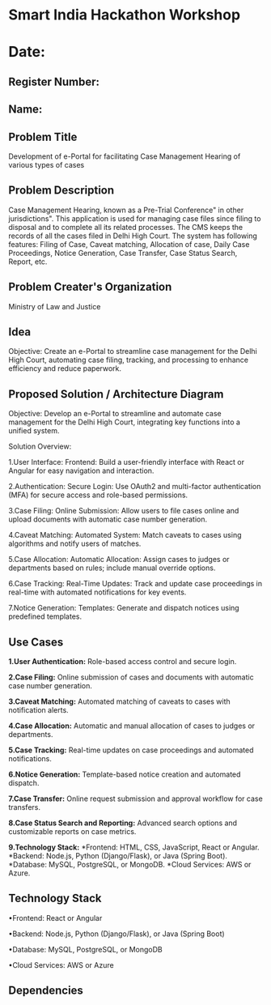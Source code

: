 # Smart India Hackathon Workshop
# Date:
## Register Number:
## Name:
## Problem Title
Development of e-Portal for facilitating Case Management Hearing of various types of cases
## Problem Description
Case Management Hearing, known as a Pre-Trial Conference" in other jurisdictions". This application is used for managing case files since filing to disposal and to complete all its related processes. The CMS keeps the records of all the cases filed in Delhi High Court. The system has following features: Filing of Case, Caveat matching, Allocation of case, Daily Case Proceedings, Notice Generation, Case Transfer, Case Status Search, Report, etc.
## Problem Creater's Organization
Ministry of Law and Justice

## Idea

Objective:
Create an e-Portal to streamline case management for the Delhi High Court, automating case filing, tracking, and processing to enhance efficiency and reduce paperwork.

## Proposed Solution / Architecture Diagram

Objective:
Develop an e-Portal to streamline and automate case management for the Delhi High Court, integrating key functions into a unified system.

Solution Overview:

1.User Interface:
Frontend: Build a user-friendly interface with React or Angular for easy navigation and interaction.

2.Authentication:
Secure Login: Use OAuth2 and multi-factor authentication (MFA) for secure access and role-based permissions.

3.Case Filing:
Online Submission: Allow users to file cases online and upload documents with automatic case number generation.

4.Caveat Matching:
Automated System: Match caveats to cases using algorithms and notify users of matches.

5.Case Allocation:
Automatic Allocation: Assign cases to judges or departments based on rules; include manual override options.

6.Case Tracking:
Real-Time Updates: Track and update case proceedings in real-time with automated notifications for key events.

7.Notice Generation:
Templates: Generate and dispatch notices using predefined templates.


## Use Cases
**1.User Authentication:**
Role-based access control and secure login.

**2.Case Filing:**
Online submission of cases and documents with automatic case number generation.

**3.Caveat Matching:**
Automated matching of caveats to cases with notification alerts.

**4.Case Allocation:**
Automatic and manual allocation of cases to judges or departments.

**5.Case Tracking:**
Real-time updates on case proceedings and automated notifications.

**6.Notice Generation:**
Template-based notice creation and automated dispatch.

**7.Case Transfer:**
Online request submission and approval workflow for case transfers.

**8.Case Status Search and Reporting:**
Advanced search options and customizable reports on case metrics.

**9.Technology Stack:**
*Frontend: HTML, CSS, JavaScript, React or Angular.
*Backend: Node.js, Python (Django/Flask), or Java (Spring Boot).
*Database: MySQL, PostgreSQL, or MongoDB.
*Cloud Services: AWS or Azure.



## Technology Stack

•Frontend: React or Angular

•Backend: Node.js, Python (Django/Flask), or Java (Spring Boot)

•Database: MySQL, PostgreSQL, or MongoDB

•Cloud Services: AWS or Azure


## Dependencies


